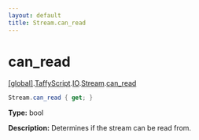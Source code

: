```yaml
---
layout: default
title: Stream.can_read
---
```


# can_read

[\[global\]]({{site.baseurl}}/docs/).[TaffyScript]({{site.baseurl}}/docs/TaffyScript/).[IO]({{site.baseurl}}/docs/TaffyScript/IO/).[Stream]({{site.baseurl}}/docs/TaffyScript/IO/Stream/).[can_read]({{site.baseurl}}/docs/TaffyScript/IO/Stream/can_read/)

```cs
Stream.can_read { get; }
```

**Type:** bool

**Description:** Determines if the stream can be read from.
